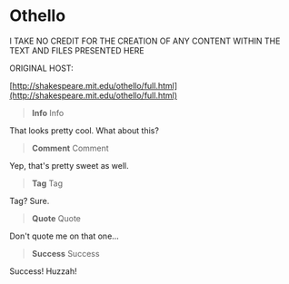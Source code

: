 # Othello

I TAKE NO CREDIT FOR THE CREATION OF ANY CONTENT WITHIN THE TEXT AND FILES PRESENTED HERE

ORIGINAL HOST:

[http://shakespeare.mit.edu/othello/full.html](http://shakespeare.mit.edu/othello/full.html)

> **Info** Info

That looks pretty cool. What about this?

> **Comment** Comment

Yep, that's pretty sweet as well.

> **Tag** Tag

Tag? Sure.

> **Quote** Quote

Don't quote me on that one...

> **Success** Success

Success! Huzzah!
